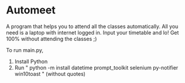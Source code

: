 # Automeet
A program that helps you to attend all the classes automatically.
All you need is a laptop with internet logged in.
Input your timetable and lo! Get 100% without attending the classes ;)

To run main.py,
1) Install Python
2) Run " python -m install datetime prompt_toolkit selenium py-notifier win10toast " (without quotes)

